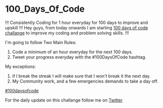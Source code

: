 # 100_Days_Of_Code
!!! Consistently Coding for 1 hour everyday for 100 days to improve and upskill !!!
Hey guys, from today onwards I am starting [100 days of code challange](https://www.100daysofcode.com/) to improve my coding and problem solving skills. !!!

I'm going to follow Two Main Rules:
1. Code a minimum of an hour everyday for the next 100 days.
2. Tweet your progress everyday with the #100DaysOfCode hashtag.

My exceptions:
1. if I break the streak I will make sure that I won't break it the next day.
2. My Community work, and a few emergencies demands to take a day off.

[#100daysofcode](https://www.100daysofcode.com/)

For the daily update on this challange follow me on [Twitter](https://twitter.com/awasthinaman03)
